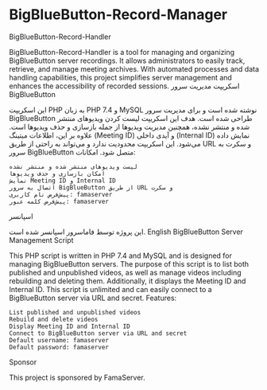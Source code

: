 # BigBlueButton-Record-Manager
BigBlueButton-Record-Handler

BigBlueButton-Record-Handler is a tool for managing and organizing BigBlueButton server recordings. It allows administrators to easily track, retrieve, and manage meeting archives. With automated processes and data handling capabilities, this project simplifies server management and enhances the accessibility of recorded sessions.
اسکریپت مدیریت سرور BigBlueButton

این اسکریپت PHP به زبان PHP 7.4 و MySQL نوشته شده است و برای مدیریت سرور BigBlueButton طراحی شده است. هدف این اسکریپت لیست کردن ویدیوهای منتشر شده و منتشر نشده، همچنین مدیریت ویدیوها از جمله بازسازی و حذف ویدیوها است. علاوه بر این، اطلاعات میتینگ (Meeting ID) و آیدی داخلی (Internal ID) نمایش داده می‌شود. این اسکریپت محدودیت ندارد و می‌تواند به راحتی از طریق URL و سکرت به سرور BigBlueButton متصل شود.
امکانات:

    لیست ویدیوهای منتشر شده و منتشر نشده
    امکان بازسازی و حذف ویدیوها
    نمایش Meeting ID و Internal ID
    اتصال به سرور BigBlueButton از طریق URL و سکرت
    پیش‌فرض نام کاربری: famaserver
    پیش‌فرض کلمه عبور: famaserver

اسپانسر

این پروژه توسط فاماسرور اسپانسر شده است.
English
BigBlueButton Server Management Script

This PHP script is written in PHP 7.4 and MySQL and is designed for managing BigBlueButton servers. The purpose of this script is to list both published and unpublished videos, as well as manage videos including rebuilding and deleting them. Additionally, it displays the Meeting ID and Internal ID. This script is unlimited and can easily connect to a BigBlueButton server via URL and secret.
Features:

    List published and unpublished videos
    Rebuild and delete videos
    Display Meeting ID and Internal ID
    Connect to BigBlueButton server via URL and secret
    Default username: famaserver
    Default password: famaserver

Sponsor

This project is sponsored by FamaServer.
